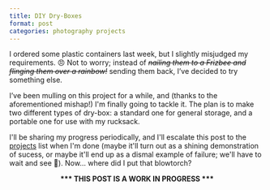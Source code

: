 ```yaml
---
title: DIY Dry-Boxes
format: post
categories: photography projects
---
```


I ordered some plastic containers last week, but I slightly misjudged my requirements. 😠 Not to worry; instead of <s><i>nailing them to a Frizbee and flinging them over a rainbow!</i></s> sending them back, I’ve decided to try something else.

I’ve been mulling on this project for a while, and (thanks to the aforementioned mishap!) I'm finally going to tackle it. The plan is to make two different types of dry-box: a standard one for general storage, and a portable one for use with my rucksack.

I'll be sharing my progress periodically, and I'll escalate this post to the [projects](https://martbetz.github.io/archive.html#diy) list when I'm done (maybe it'll turn out as a shining demonstration of sucess, or maybe it'll end up as a dismal example of failure; we'll have to wait and see 😬). Now... where did I put that blowtorch?

<center>
<b>*** THIS POST IS A WORK IN PROGRESS ***</b>
</center>
